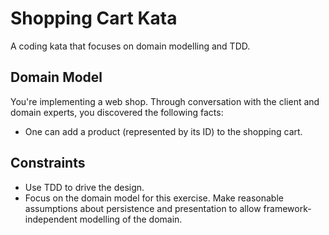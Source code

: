 # Shopping Cart Kata

A coding kata that focuses on domain modelling and TDD.

## Domain Model

You're implementing a web shop. Through conversation with the client and domain experts, you discovered the following facts:

- One can add a product (represented by its ID) to the shopping cart.

## Constraints

- Use TDD to drive the design.
- Focus on the domain model for this exercise. Make reasonable assumptions about persistence and presentation to allow framework-independent modelling of the domain.
